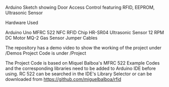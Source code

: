 Arduino Sketch showing Door Access Control featuring RFID, EEPROM, Ultrasonic Sensor

Hardware Used

Arduino Uno
MFRC 522 NFC RFID Chip
HR-SR04 Ultrasonic Sensor
12 RPM DC Motor
MQ-2 Gas Sensor
Jumper Cables

The repository has a demo video to show the working of the project under /Demos
Project Code is under /Project

The Project Code is based on Miquel Balboa's MFRC 522 Example Codes and the corresponding libraries need to be added to Arduino IDE before using.
RC 522 can be searched in the IDE's Library Selector or can be downloaded from https://github.com/miguelbalboa/rfid 
